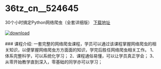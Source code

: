 # 36tz_cn__524645
30个小时搞定Python网络爬虫（全套详细版）
[下载地址](http://www.36tz.cn/article/524645 "下载地址")
<br/></br>[![download](http://36tz.cn/muke_img/2019_02_3-13-300x180.jpg "下载地址")](http://www.36tz.cn/article/524645 "下载地址")
<br/></br>### 课程介绍:
一套完整的网络爬虫课程，学员可以通过该课程掌握网络爬虫的相关知识，以便掌握网络爬虫方方面面的知识，学完后胜任网络爬虫相关工作。
1、体系完整科学，可以系统化学习；
2、课程通俗易懂，可以让学员真正学会；
3、从零开始教学直到深入，零基础的同学亦可以学习；


